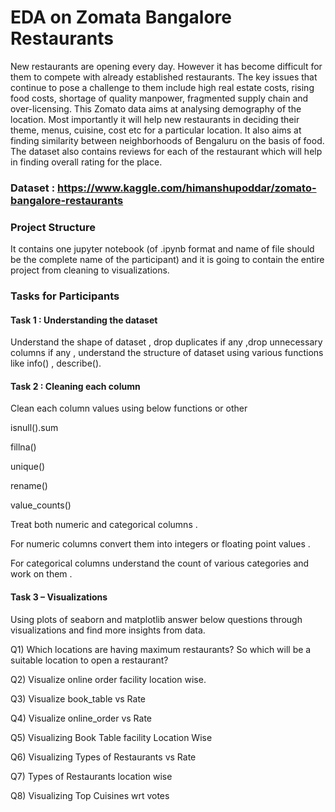 # EDA on Zomata Bangalore Restaurants
New restaurants are opening every day. However it has become difficult for them to compete with already established restaurants. The key issues that continue to pose a challenge to them include high real estate costs, rising food costs, shortage of quality manpower, fragmented supply chain and over-licensing. This Zomato data aims at analysing demography of the location. Most importantly it will help new restaurants in deciding their theme, menus, cuisine, cost etc for a particular location. It also aims at finding similarity between neighborhoods of Bengaluru on the basis of food. The dataset also contains reviews for each of the restaurant which will help in finding overall rating for the place.

### Dataset : https://www.kaggle.com/himanshupoddar/zomato-bangalore-restaurants

### Project Structure 
It contains one jupyter notebook (of .ipynb format and name of file should be the complete name of the participant) and it is going to contain the entire project from cleaning to visualizations.

### Tasks for Participants

#### Task 1 : Understanding the dataset
Understand the shape of dataset , drop duplicates if any ,drop unnecessary columns if any ,  understand the structure of dataset using various functions like info() , describe().

#### Task 2 : Cleaning each column
Clean each column values using below functions or other

isnull().sum

fillna()

unique()

rename()

value_counts()

Treat both numeric and categorical columns . 

For numeric columns convert them into integers or floating point values . 

For categorical columns understand the count of various categories and work on them .

#### Task 3 – Visualizations
Using plots of seaborn and matplotlib answer below questions through visualizations and find more insights from data.

Q1) Which locations are having maximum restaurants? So which will be a suitable location to open a restaurant?

Q2) Visualize online order facility location wise.

Q3) Visualize book_table vs Rate

Q4) Visualize online_order vs Rate

Q5) Visualizing Book Table facility Location Wise

Q6) Visualizing Types of Restaurants vs Rate

Q7) Types of Restaurants location wise

Q8) Visualizing Top Cuisines wrt votes

